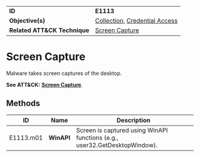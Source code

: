 |||
|---------|------------------------|
|**ID**|**E1113**|
|**Objective(s)**|[Collection](https://github.com/MBCProject/mbc-beta/tree/master/collection), [Credential Access](https://github.com/MBCProject/mbc-beta/tree/master/credential-access)|
|**Related ATT&CK Technique**|[Screen Capture](https://attack.mitre.org/techniques/T1113/)|

Screen Capture
=============
Malware takes screen captures of the desktop.

**See ATT&CK:** [**Screen Capture**](https://attack.mitre.org/techniques/T1113/).

Methods
-------
|ID|Name|Description|
|-----------------------------|--------|-----------------------------|
|E1113.m01|**WinAPI**|Screen is captured using WinAPI functions (e.g., user32.GetDesktopWindow).|
